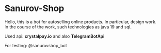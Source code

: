﻿# Sanurov-Shop
  Hello, this is a bot for autoselling online products. In particular, design work. In the course of the work, such technologies as java 19 and sql. 
  <p>Used api: <b>crystalpay.io</b> and also <b>TelegramBotApi</b> <p>
  For testing: @sanurovshop_bot
